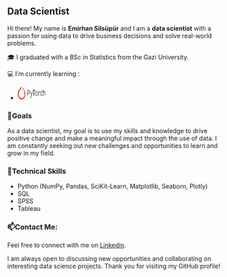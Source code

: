 ## Data Scientist


Hi there! My name is **Emirhan Silsüpür** and I am a **data scientist** with a passion for using data to drive business decisions and solve real-world problems.

🎓 I graduated with a BSc in Statistics from the Gazi University.

💻 I’m currently learning :
- <img src="pytorch-icon.jpg" width="64" height="32">


### 🎯Goals


As a data scientist, my goal is to use my skills and knowledge to drive positive change and make a meaningful impact through the use of data. I am constantly seeking out new challenges and opportunities to learn and grow in my field.


### 🧰Technical Skills

- Python (NumPy, Pandas, SciKit-Learn, Matplotlib, Seaborn, Plotly)
- SQL
- SPSS
- Tableau


### 📫Contact Me:

Feel free to connect with me on [Linkedin](https://www.linkedin.com/in/emirhansilsupur/).

I am always open to discussing new opportunities and collaborating on interesting data science projects. Thank you for visiting my GitHub profile!


